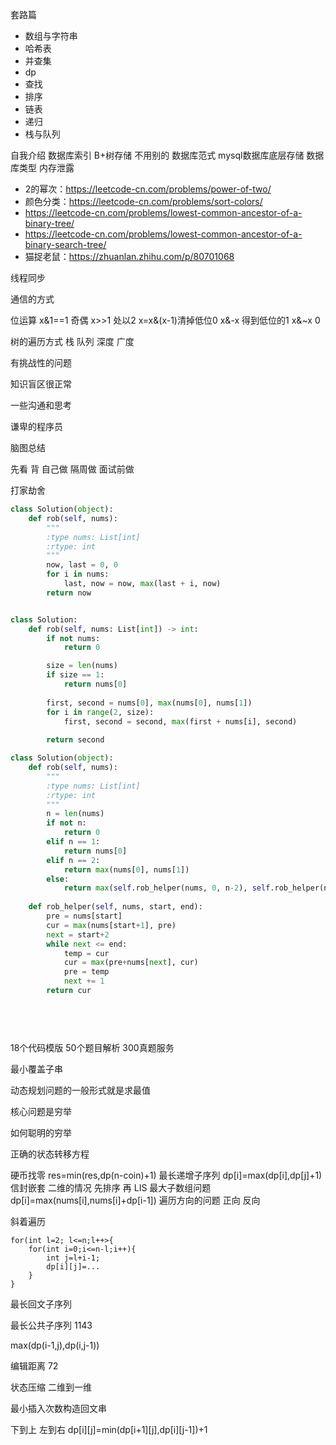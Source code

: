 

套路篇


+ 数组与字符串
+ 哈希表
+ 并查集
+ dp
+ 查找
+ 排序
+ 链表
+ 递归
+ 栈与队列



自我介绍
数据库索引
B+树存储 不用别的
数据库范式
mysql数据库底层存储
数据库类型
内存泄露


+ 2的幂次：https://leetcode-cn.com/problems/power-of-two/
+ 颜色分类：https://leetcode-cn.com/problems/sort-colors/
+ https://leetcode-cn.com/problems/lowest-common-ancestor-of-a-binary-tree/
+ https://leetcode-cn.com/problems/lowest-common-ancestor-of-a-binary-search-tree/
+ 猫捉老鼠：https://zhuanlan.zhihu.com/p/80701068

线程同步

通信的方式

位运算 x&1==1 奇偶 x>>1 处以2 x=x&(x-1)清掉低位0 x&-x 得到低位的1 x&~x 0

树的遍历方式 栈  队列 深度 广度

有挑战性的问题

知识盲区很正常

一些沟通和思考

谦卑的程序员


脑图总结


先看 背 自己做 隔周做 面试前做


打家劫舍

```python
class Solution(object):
    def rob(self, nums):
        """
        :type nums: List[int]
        :rtype: int
        """
        now, last = 0, 0
        for i in nums: 
            last, now = now, max(last + i, now)
        return now
```


```python

class Solution:
    def rob(self, nums: List[int]) -> int:
        if not nums:
            return 0

        size = len(nums)
        if size == 1:
            return nums[0]
        
        first, second = nums[0], max(nums[0], nums[1])
        for i in range(2, size):
            first, second = second, max(first + nums[i], second)
        
        return second

```


```python
class Solution(object):
    def rob(self, nums):
        """
        :type nums: List[int]
        :rtype: int
        """
        n = len(nums)
        if not n:
            return 0
        elif n == 1:
            return nums[0]
        elif n == 2:
            return max(nums[0], nums[1])
        else:
            return max(self.rob_helper(nums, 0, n-2), self.rob_helper(nums, 1, n-1))
        
    def rob_helper(self, nums, start, end):
        pre = nums[start]
        cur = max(nums[start+1], pre)
        next = start+2
        while next <= end:
            temp = cur
            cur = max(pre+nums[next], cur)
            pre = temp
            next += 1
        return cur
        
        
        
        
```


18个代码模版
50个题目解析
300真题服务

最小覆盖子串




动态规划问题的一般形式就是求最值

核心问题是穷举

如何聪明的穷举

正确的状态转移方程

硬币找零 res=min(res,dp(n-coin)+1)
最长递增子序列 dp[i]=max(dp[i],dp[j]+1)
信封嵌套 二维的情况 先排序 再 LIS 
最大子数组问题 dp[i]=max(nums[i],nums[i]+dp[i-1])
遍历方向的问题 正向 反向

斜着遍历

```
for(int l=2; l<=n;l++>{
    for(int i=0;i<=n-l;i++){
        int j=l+i-1;
        dp[i][j]=...
    }
} 

```

最长回文子序列 

最长公共子序列 1143

max(dp(i-1,j),dp(i,j-1))

编辑距离 72

状态压缩 二维到一维

最小插入次数构造回文串

下到上
左到右
dp[i][j]=min(dp[i+1][j],dp[i][j-1])+1








